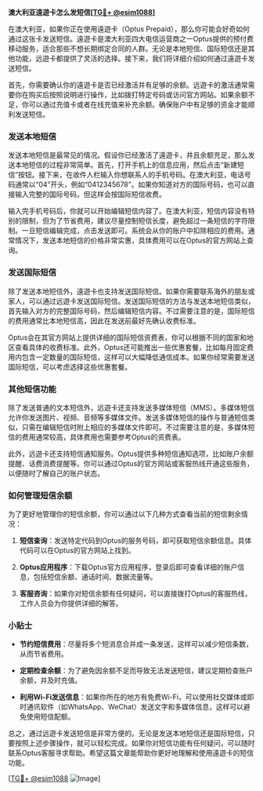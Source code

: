 **澳大利亚遠遊卡怎么发短信[[TG💪+ @esim1088](https://t.me/s/esim1088)]**

在澳大利亚，如果你正在使用遠遊卡（Optus Prepaid），那么你可能会好奇如何通过这张卡发送短信。遠遊卡是澳大利亚四大电信运营商之一Optus提供的预付费移动服务，适合那些不想长期绑定合同的人群。无论是本地短信、国际短信还是其他功能，远遊卡都提供了灵活的选择。接下来，我们将详细介绍如何通过遠遊卡发送短信。

首先，你需要确认你的遠遊卡是否已经激活并有足够的余额。远遊卡的激活通常需要你在购买后按照说明进行操作，比如拨打特定号码或访问官方网站。如果余额不足，你可以通过充值卡或者在线充值来补充余额。确保账户中有足够的资金才能顺利发送短信。

### 发送本地短信

发送本地短信是最常见的情况。假设你已经激活了遠遊卡，并且余额充足，那么发送本地短信的过程非常简单。首先，打开手机上的信息应用，然后点击“新建短信”按钮。接下来，在收件人栏输入你想联系人的手机号码。在澳大利亚，电话号码通常以“04”开头，例如“0412345678”。如果你知道对方的国际号码，也可以直接输入完整的国际号码，但这样会按国际短信收费。

输入完手机号码后，你就可以开始编辑短信内容了。在澳大利亚，短信内容没有特别的限制，但为了节省费用，建议尽量控制短信长度，避免超过一条短信的字符限制。一旦短信编辑完成，点击发送即可。系统会从你的账户中扣除相应的费用。通常情况下，发送本地短信的价格非常实惠，具体费用可以在Optus的官方网站上查询。

### 发送国际短信

除了发送本地短信外，遠遊卡也支持发送国际短信。如果你需要联系海外的朋友或家人，可以通过远遊卡发送国际短信。发送国际短信的方法与发送本地短信类似，首先输入对方的完整国际号码，然后编辑短信内容。不过需要注意的是，国际短信的费用通常比本地短信高，因此在发送前最好先确认收费标准。

Optus会在其官方网站上提供详细的国际短信资费表，你可以根据不同的国家和地区查看具体的收费标准。此外，Optus还可能推出一些优惠套餐，比如每月固定费用内包含一定数量的国际短信，这样可以大幅降低通信成本。如果你经常需要发送国际短信，可以考虑选择这些优惠套餐。

### 其他短信功能

除了发送普通的文本短信外，远遊卡还支持发送多媒体短信（MMS）。多媒体短信允许你发送图片、视频、音频等多媒体文件。发送多媒体短信的操作与普通短信类似，只需在编辑短信时附上相应的多媒体文件即可。不过需要注意的是，多媒体短信的费用通常较高，具体费用也需要参考Optus的资费表。

此外，远遊卡还支持短信通知服务。Optus提供多种短信通知选项，比如账户余额提醒、话费消费提醒等。你可以通过Optus的官方网站或客服热线开通这些服务，以便随时了解自己的账户状态。

### 如何管理短信余额

为了更好地管理你的短信余额，你可以通过以下几种方式查看当前的短信剩余情况：

1. **短信查询**：发送特定代码到Optus的服务号码，即可获取短信余额信息。具体代码可以在Optus的官方网站上找到。
   
2. **Optus应用程序**：下载Optus官方应用程序，登录后即可查看详细的账户信息，包括短信余额、通话时间、数据流量等。

3. **客服咨询**：如果你对短信余额有任何疑问，可以直接拨打Optus的客服热线，工作人员会为你提供详细的解答。

### 小贴士

- **节约短信费用**：尽量将多个短消息合并成一条发送，这样可以减少短信条数，从而节省费用。
  
- **定期检查余额**：为了避免因余额不足而导致无法发送短信，建议定期检查账户余额，并及时充值。

- **利用Wi-Fi发送信息**：如果你所在的地方有免费Wi-Fi，可以使用社交媒体或即时通讯软件（如WhatsApp、WeChat）发送文字和多媒体信息，这样可以避免使用短信配额。

总之，通过远遊卡发送短信是非常方便的。无论是发送本地短信还是国际短信，只要按照上述步骤操作，就可以轻松完成。如果你对短信功能有任何疑问，可以随时联系Optus客服寻求帮助。希望这篇文章能帮助你更好地理解和使用遠遊卡的短信功能。

[[TG💪+ @esim1088](https://t.me/s/esim1088) ![Image](https://i.postimg.cc/4NQfJmqS/Snipaste-2025-05-13-00-14-12.png)]